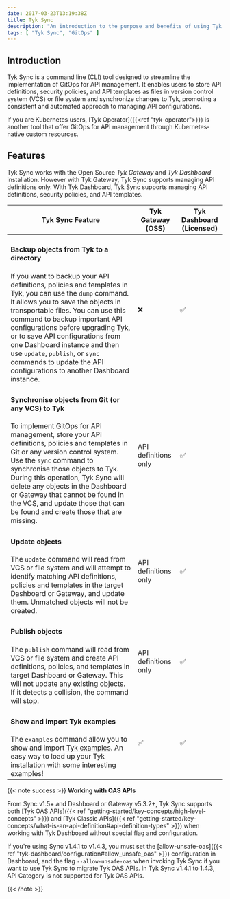 ```yaml
---
date: 2017-03-23T13:19:38Z
title: Tyk Sync
description: "An introduction to the purpose and benefits of using Tyk Sync for GitOps in API management. Learn about Tyk Sync's main features, including synchronization of API definitions and policies, support for version control system (VCS) and file system, and backup of objects from Tyk."
tags: [ "Tyk Sync", "GitOps" ]
---
```


## Introduction
Tyk Sync is a command line (CLI) tool designed to streamline the implementation of GitOps for API management. It enables users to store API definitions, security policies, and API templates as files in version control system (VCS) or file system and synchronize changes to Tyk, promoting a consistent and automated approach to managing API configurations.

If you are Kubernetes users, [Tyk Operator]({{<ref "tyk-operator">}}) is another tool that offer GitOps for API management through Kubernetes-native custom resources.

## Features
Tyk Sync works with the Open Source *Tyk Gateway* and *Tyk Dashboard* installation. However with Tyk Gateway, Tyk Sync supports managing API definitions only. With Tyk Dashboard, Tyk Sync supports managing API definitions, security policies, and API templates.

| Tyk Sync Feature                                                           | Tyk Gateway (OSS) | Tyk Dashboard (Licensed) |
| ---------------------------------------------------------------------------|-------------------|--------------------------|
| <h4>Backup objects from Tyk to a directory</h4>If you want to backup your API definitions, policies and templates in Tyk, you can use the `dump` command. It allows you to save the objects in transportable files. You can use this command to backup important API configurations before upgrading Tyk, or to save API configurations from one Dashboard instance and then use `update`, `publish`, or `sync` commands to update the API configurations to another Dashboard instance. | ❌ | ✅ |
| <h4>Synchronise objects from Git (or any VCS) to Tyk</h4>To implement GitOps for API management, store your API definitions, policies and templates in Git or any version control system. Use the `sync` command to synchronise those objects to Tyk. During this operation, Tyk Sync will delete any objects in the Dashboard or Gateway that cannot be found in the VCS, and update those that can be found and create those that are missing.| API definitions only | ✅ |
| <h4>Update objects</h4>The `update` command will read from VCS or file system and will attempt to identify matching API definitions, policies and templates in the target Dashboard or Gateway, and update them. Unmatched objects will not be created.| API definitions only | ✅ |
| <h4>Publish objects</h4>The `publish` command will read from VCS or file system and create API definitions, policies, and templates in target Dashboard or Gateway. This will not update any existing objects. If it detects a collision, the command will stop.| API definitions only | ✅ |
| <h4>Show and import Tyk examples</h4>The `examples` command allow you to show and import [Tyk examples](https://github.com/TykTechnologies/tyk-examples). An easy way to load up your Tyk installation with some interesting examples!| ✅ | ✅ |

{{< note success >}}
**Working with OAS APIs**

From Sync v1.5+ and Dashboard or Gateway v5.3.2+, Tyk Sync supports both [Tyk OAS APIs]({{< ref "getting-started/key-concepts/high-level-concepts" >}}) and [Tyk Classic APIs]({{< ref "getting-started/key-concepts/what-is-an-api-definition#api-definition-types" >}}) when working with Tyk Dashboard without special flag and configuration.
<br>

If you're using Sync v1.4.1 to v1.4.3, you must set the [allow-unsafe-oas]({{< ref "tyk-dashboard/configuration#allow_unsafe_oas" >}}) configuration in Dashboard, and the flag `--allow-unsafe-oas` when invoking Tyk Sync if you want to use Tyk Sync to migrate Tyk OAS APIs. In Tyk Sync v1.4.1 to 1.4.3, API Category is not supported for Tyk OAS APIs.

{{< /note >}}
